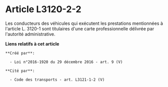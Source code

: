 # Article L3120-2-2

Les conducteurs des véhicules qui exécutent les prestations mentionnées à  l'article L. 3120-1 sont titulaires d'une carte
professionnelle  délivrée par l'autorité administrative.

**Liens relatifs à cet article**

	**Créé par**:

	  - Loi n°2016-1920 du 29 décembre 2016 - art. 9 (V)

	**Cité par**:

	  - Code des transports - art. L3121-1-2 (V)
